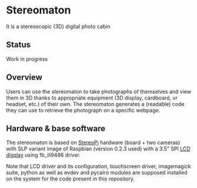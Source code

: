 # Stereomaton

It is a stereoscopic (3D) digital photo cabin

## Status

Work in progress

## Overview

Users can use the stereomaton to take photographs of themselves and view them in 3D thanks to appropriate equipment (3D display, cardboard, vr headset, etc.) of their own.
The stereomaton generates a (readable) code they can use to retrieve the photograph on a specific webpage.

## Hardware & base software

The stereomaton is based on [StereoPi](http://stereopi.com/) hardware (board + two cameras)
with SLP variant image of Raspbian (version 0.2.3 used)
with a 3.5" SPI [LCD display](http://www.lcdwiki.com/3.5inch_RPi_Display) using fb_ili9486 driver.

Note that LCD driver and its configuration, touchscreen driver, imagemagick suite, python as well as evdev and pycairo modules are supposed installed on the system for the code present in this repository.
